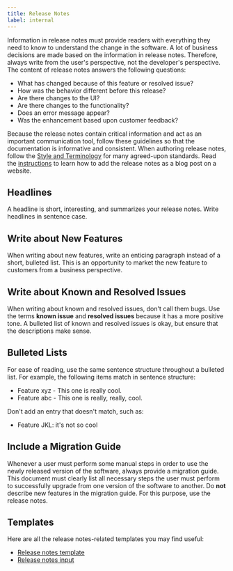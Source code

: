 ```yaml
---
title: Release Notes
label: internal
---
```


Information in release notes must provide readers with everything they need to know to understand the change in the software. A lot of business decisions are made based on the information in release notes. Therefore, always write from the user's perspective, not the developer's perspective. The content of release notes answers the following questions:

* What has changed because of this feature or resolved issue?
* How was the behavior different before this release?
* Are there changes to the UI?
* Are there changes to the functionality?
* Does an error message appear?
* Was the enhancement based upon customer feedback?

Because the release notes contain critical information and act as an important communication tool, follow these guidelines so that the documentation is informative and consistent. When authoring release notes, follow the [Style and Terminology](./02-style-and-terminology.md) for many agreed-upon standards. Read the [instructions](https://github.com/kyma-project/website/blob/main/docs/write-blog-posts.md) to learn how to add the release notes as a blog post on a website.

## Headlines
A headline is short, interesting, and summarizes your release notes. Write headlines in sentence case.

## Write about New Features
When writing about new features, write an enticing paragraph instead of a short, bulleted list. This is an opportunity to market the new feature to customers from a business perspective.

## Write about Known and Resolved Issues
When writing about known and resolved issues, don't call them bugs. Use the terms **known issue** and **resolved issues** because it has a more positive tone. A bulleted list of known and resolved issues is okay, but ensure that the descriptions make sense.

## Bulleted Lists
For ease of reading, use the same sentence structure throughout a bulleted list. For example, the following items match in sentence structure:
- Feature xyz - This one is really cool.
- Feature abc - This one is really, really, cool.

Don't add an entry that doesn't match, such as:
- Feature JKL: it's not so cool

## Include a Migration Guide
Whenever a user must perform some manual steps in order to use the newly released version of the software, always provide a migration guide. This document must clearly list all necessary steps the user must perform to successfully upgrade from one version of the software to another. Do **not** describe new features in the migration guide. For this purpose, use the release notes.

## Templates
Here are all the release notes-related templates you may find useful:
- [Release notes template](../../../templates/resources/release-notes.md)
- [Release notes input](https://github.com/kyma-project/community/blob/main/templates/resources/release-notes-input.md)
